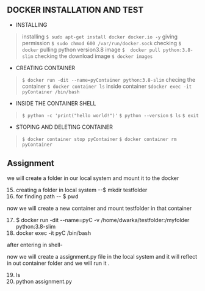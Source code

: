 ## DOCKER INSTALLATION AND TEST
* INSTALLING
> installing `$ sudo apt-get install docker docker.io -y`
> giving permission `$ sudo chmod 600 /var/run/docker.sock`
> checking `$ docker`
> pulling python version3.8 image  `$  docker pull python:3.8-slim`
> checking the download image  `$ docker images`

* CREATING CONTAINER
> `$ docker run -dit --name=pyContainer python:3.8-slim`
> checing the container  `$ docker container ls`
> inside container   `$docker exec -it pyContainer /bin/bash`

* INSIDE THE CONTAINER SHELL

> `$ python -c 'print("hello world!")'`
> `$ python --version`
> `$ ls`
> `$ exit` 



* STOPING AND DELETING CONTAINER

> `$ docker container stop pyContainer`
> `$ docker container rm   pyContainer`

## Assignment

we will create a folder in our local system and mount it to the docker

15. creating a folder in local system --$ mkdir testfolder
16. for finding path -- $ pwd

now we will create a new container and mount testfolder in that container

17. $ docker run -dit --name=pyC -v /home/dwarka/testfolder:/myfolder python:3.8-slim
18. docker exec -it pyC /bin/bash


after entering in shell-


now we will create a assignment.py file in the local system and it will reflect in out container folder and we will run it .

19. ls
20. python assignment.py









